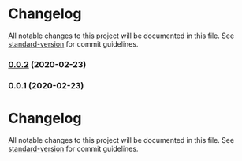 # Changelog

All notable changes to this project will be documented in this file. See [standard-version](https://github.com/conventional-changelog/standard-version) for commit guidelines.

### [0.0.2](https://github.com/Krivega/cancelable-promise/compare/v0.0.1...v0.0.2) (2020-02-23)

### 0.0.1 (2020-02-23)

# Changelog

All notable changes to this project will be documented in this file. See [standard-version](https://github.com/conventional-changelog/standard-version) for commit guidelines.
